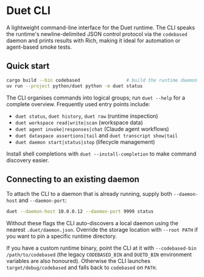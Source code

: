 # Duet CLI

A lightweight command-line interface for the Duet runtime. The CLI speaks the
runtime's newline-delimited JSON control protocol via the `codebased` daemon and
prints results with Rich, making it ideal for automation or agent-based smoke
tests.

## Quick start

```bash
cargo build --bin codebased                 # build the runtime daemon
uv run --project python/duet python -m duet status
```

The CLI organises commands into logical groups; run `duet --help` for a
complete overview. Frequently used entry points include:

- `duet status`, `duet history`, `duet raw` (runtime inspection)
- `duet workspace read|write|scan` (workspace data)
- `duet agent invoke|responses|chat` (Claude agent workflows)
- `duet dataspace assertions|tail` and `duet transcript show|tail`
- `duet daemon start|status|stop` (lifecycle management)

Install shell completions with `duet --install-completion` to make command
discovery easier.

## Connecting to an existing daemon

To attach the CLI to a daemon that is already running, supply both
`--daemon-host` and `--daemon-port`:

```bash
duet --daemon-host 10.0.0.12 --daemon-port 9999 status
```

Without these flags the CLI auto-discovers a local daemon using the nearest
`.duet/daemon.json`. Override the storage location with `--root PATH` if you
want to pin a specific runtime directory.

If you have a custom runtime binary, point the CLI at it with
`--codebased-bin /path/to/codebased` (the legacy `CODEBASED_BIN` and
`DUETD_BIN` environment variables are also honoured). Otherwise the CLI
launches `target/debug/codebased` and falls back to `codebased` on `PATH`.
